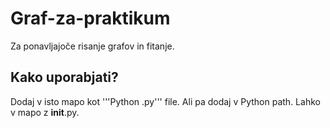 # Graf-za-praktikum
Za ponavljajoče risanje grafov in fitanje.

## Kako uporabjati?
Dodaj v isto mapo kot '''Python .py''' file. Ali pa dodaj v Python path. Lahko v mapo z __init__.py.
